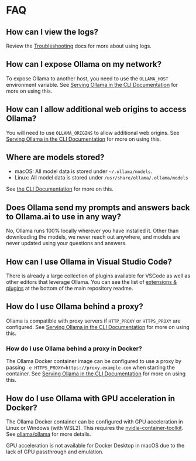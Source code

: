 # FAQ

## How can I view the logs?

Review the [Troubleshooting](./troubleshooting.md) docs for more about using logs.

## How can I expose Ollama on my network?

To expose Ollama to another host, you need to use the `OLLAMA_HOST` environment variable. See [Serving Ollama in the CLI Documentation](./cli.md#serving-ollama) for more on using this.

## How can I allow additional web origins to access Ollama?

You will need to use `OLLAMA_ORIGINS` to allow additional web origins. See [Serving Ollama in the CLI Documentation](./cli.md#serving-ollama) for more on using this.

## Where are models stored?

- macOS: All model data is stored under `~/.ollama/models`.
- Linux: All model data is stored under `/usr/share/ollama/.ollama/models`

See [the CLI Documentation](./cli.md) for more on this.

## Does Ollama send my prompts and answers back to Ollama.ai to use in any way?

No, Ollama runs 100% locally wherever you have installed it. Other than downloading the models, we never reach out anywhere, and models are never updated using your questions and answers.

## How can I use Ollama in Visual Studio Code?

There is already a large collection of plugins available for VSCode as well as other editors that leverage Ollama. You can see the list of [extensions & plugins](https://github.com/jmorganca/ollama#extensions--plugins) at the bottom of the main repository readme.

## How do I use Ollama behind a proxy?

Ollama is compatible with proxy servers if `HTTP_PROXY` or `HTTPS_PROXY` are configured. See [Serving Ollama in the CLI Documentation](./cli.md#serving-ollama) for more on using this.

### How do I use Ollama behind a proxy in Docker?

The Ollama Docker container image can be configured to use a proxy by passing `-e HTTPS_PROXY=https://proxy.example.com` when starting the container. See [Serving Ollama in the CLI Documentation](./cli.md#serving-ollama) for more on using this.

## How do I use Ollama with GPU acceleration in Docker?

The Ollama Docker container can be configured with GPU acceleration in Linux or Windows (with WSL2). This requires the [nvidia-container-toolkit](https://github.com/NVIDIA/nvidia-container-toolkit). See [ollama/ollama](https://hub.docker.com/r/ollama/ollama) for more details.

GPU acceleration is not available for Docker Desktop in macOS due to the lack of GPU passthrough and emulation.
